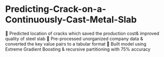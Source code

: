 # Predicting-Crack-on-a-Continuously-Cast-Metal-Slab
 Predicted location of cracks which saved the production cost&amp; improved quality of steel slab  Pre-processed unorganized company data &amp; converted the key value pairs to a tabular format  Built model using Extreme Gradient Boosting &amp; recursive partitioning with 75% accuracy
